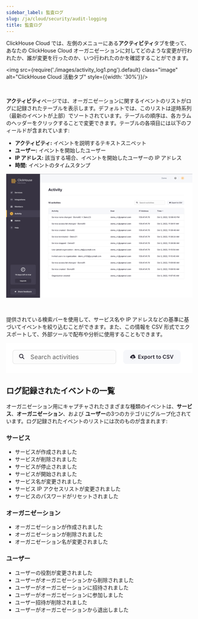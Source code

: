 ```yaml
---
sidebar_label: 監査ログ
slug: /ja/cloud/security/audit-logging
title: 監査ログ
---
```


ClickHouse Cloud では、左側のメニューにある**アクティビティ**タブを使って、あなたの ClickHouse Cloud オーガニゼーションに対してどのような変更が行われたか、誰が変更を行ったのか、いつ行われたのかを確認することができます。

<img src={require('./images/activity_log1.png').default} class="image" alt="ClickHouse Cloud 活動タブ" style={{width: '30%'}}/>

<br/>

**アクティビティ**ページでは、オーガニゼーションに関するイベントのリストがログに記録されたテーブルを表示します。デフォルトでは、このリストは逆時系列（最新のイベントが上部）でソートされています。テーブルの順序は、各カラムのヘッダーをクリックすることで変更できます。テーブルの各項目には以下のフィールドが含まれています:

- **アクティビティ:** イベントを説明するテキストスニペット
- **ユーザー:** イベントを開始したユーザー
- **IP アドレス:** 該当する場合、イベントを開始したユーザーの IP アドレス
- **時間:** イベントのタイムスタンプ

![ClickHouse Cloud アクティビティテーブル](./images/activity_log2.png)

<br/>

提供されている検索バーを使用して、サービス名や IP アドレスなどの基準に基づいてイベントを絞り込むことができます。また、この情報を CSV 形式でエクスポートして、外部ツールで配布や分析に使用することもできます。

<div class="eighty-percent">

![ClickHouse Cloud アクティビティ CSV エクスポート](./images/activity_log3.png)
</div>

## ログ記録されたイベントの一覧

オーガニゼーション用にキャプチャされたさまざまな種類のイベントは、**サービス**、**オーガニゼーション**、および **ユーザー**の3つのカテゴリにグループ化されています。ログ記録されたイベントのリストには次のものが含まれます:

### サービス

- サービスが作成されました
- サービスが削除されました
- サービスが停止されました
- サービスが開始されました
- サービス名が変更されました
- サービス IP アクセスリストが変更されました
- サービスのパスワードがリセットされました

### オーガニゼーション

- オーガニゼーションが作成されました
- オーガニゼーションが削除されました
- オーガニゼーション名が変更されました

### ユーザー

- ユーザーの役割が変更されました
- ユーザーがオーガニゼーションから削除されました
- ユーザーがオーガニゼーションに招待されました
- ユーザーがオーガニゼーションに参加しました
- ユーザー招待が削除されました
- ユーザーがオーガニゼーションから退出しました
